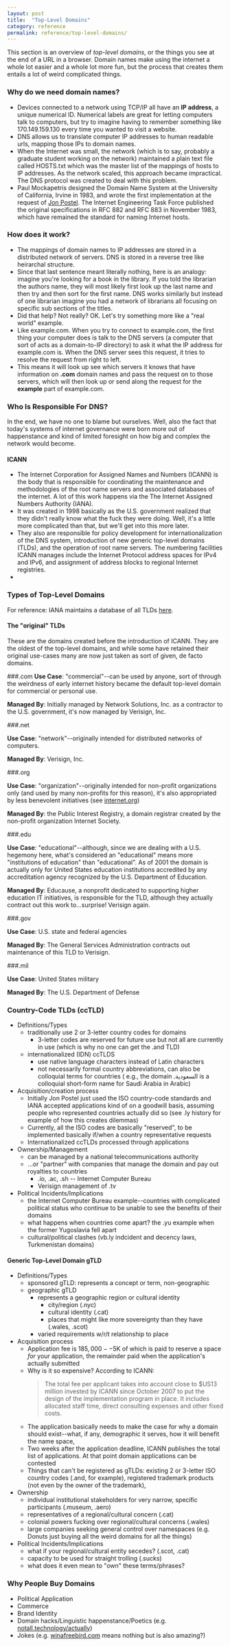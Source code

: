 ```yaml
---
layout: post
title:  "Top-Level Domains"
category: reference
permalink: reference/top-level-domains/
---
```


This section is an overview of *top-level domains*, or the things you see at the end of a URL in a browser. Domain names make using the internet a whole lot easier and a whole lot more fun, but the process that creates them entails a lot of weird complicated things. 

### Why do we need domain names?

- Devices connected to a network using TCP/IP all have an **IP address**, a unique numerical ID. Numerical labels are great for letting computers talk to computers, but try to imagine having to remember something like 170.149.159.130 every time you wanted to visit a website. 
- DNS allows us to translate computer IP addresses to human readable urls, mapping those IPs to domain names.
- When the Internet was small, the network (which is to say, probably a graduate student working on the network) maintained a plain text file called HOSTS.txt which was the master list of the mappings of hosts to IP addresses. As the network scaled, this approach became impractical. The DNS protocol was created to deal with this problem.
- Paul Mockapetris designed the Domain Name System at the University of California, Irvine in 1983, and wrote the first implementation at the request of [Jon Postel](http://www.wired.com/2012/10/joe-postel/). The Internet Engineering Task Force published the original specifications in RFC 882 and RFC 883 in November 1983, which have remained the standard for naming Internet hosts.

### How does it work?

- The mappings of domain names to IP addresses are stored in a distributed network of servers. DNS is stored in a reverse tree like heirarchal structure. 
- Since that last sentence meant literally nothing, here is an analogy: imagine you're looking for a book in the library. If you told the librarian the authors name, they will most likely first look up the last name and then try and then sort for the first name. DNS works similarly but instead of one librarian imagine you had a network of librarians all focusing on specific sub sections of the titles.
- Did that help? Not really? OK. Let's try something more like a "real world" example. 
- Like example.com. When you try to connect to example.com, the first thing your computer does is talk to the DNS servers (a computer that sort of acts as a domain-to-IP directory) to ask it what the IP address for example.com is. When the DNS server sees this request, it tries to resolve the request from right to left. 
- This means it will look up see which servers it knows that have information on **.com** domain names and pass the request on to those servers, which will then look up or send along the request for the **example** part of example.com. 

### Who Is Responsible For DNS?

In the end, we have no one to blame but ourselves. Well, also the fact that today's systems of internet governance were born more out of happenstance and kind of limited foresight on how big and complex the network would become. 

#### ICANN
- The Internet Corporation for Assigned Names and Numbers (ICANN) is the body that is responsible for coordinating the maintenance and methodologies of the root name servers and associated databases of the internet. A lot of this work happens via the The Internet Assigned Numbers Authority (IANA).
- It was created in 1998 basically as the U.S. government realized that they didn't really know what the fuck they were doing. Well, it's a little more complicated than that, but we'll get into this more later.
- They also are responsible for policy development for internationalization of the DNS system, introduction of new generic top-level domains (TLDs), and the operation of root name servers. The numbering facilities ICANN manages include the Internet Protocol address spaces for IPv4 and IPv6, and assignment of address blocks to regional Internet registries. 
- 

### Types of Top-Level Domains

For reference: IANA maintains a database of all TLDs [here](https://www.iana.org/domains/root/db).

#### The "original" TLDs 

These are the domains created before the introduction of ICANN. They are the oldest of the top-level domains, and while some have retained their original use-cases many are now just taken as sort of given, de facto domains. 

<div  markdown="1" class="row row-eq-height">
	
<div  markdown="1" class="col-md-4">
	
###.com 
**Use Case**: "commercial"--can be used by anyone, sort of through the weirdness of early internet history became the default top-level domain for commercial or personal use. 

**Managed By**: Initially managed by Network Solutions, Inc. as a contractor to the U.S. government, it's now managed by Verisign, Inc. 

</div>

<div  markdown="1" class="col-md-4">

###.net 

**Use Case**: "network"--originally intended for distributed networks of computers.

**Managed By**: Verisign, Inc.

</div>

<div  markdown="1" class="col-md-4">

###.org 

**Use Case**: "organization"--originally intended for non-profit organizations only (and used by many non-profits for this reason), it's also appropriated by less benevolent initiatives (see [internet.org](http://internet.org)) 

**Managed By**: the Public Interest Registry, a domain registrar created by the non-profit organization Internet Society.

</div>

<div  markdown="1" class="col-md-4">

###.edu

**Use Case**: "educational"--although, since we are dealing with a U.S. hegemony here, what's considered an "educational" means more "institutions of education" than "educational". As of 2001 the domain is actually only for United States education institutions accredited by any accreditation agency recognized by the U.S. Department of Education. 

**Managed By**: Educause, a nonprofit dedicated to supporting higher education IT initiatives, is responsible for the TLD, although they actually contract out this work to...surprise! Verisign again. 

</div>

<div  markdown="1" class="col-md-4">

###.gov 

**Use Case**: U.S. state and federal agencies 

**Managed By**: The General Services Administration contracts out maintenance of this TLD to Verisign.

</div>

<div  markdown="1" class="col-md-4">

###.mil

**Use Case**: United States military 

**Managed By**: The U.S. Department of Defense

</div>
</div>


### Country-Code TLDs (ccTLD)

- Definitions/Types
	- traditionally use 2 or 3-letter country codes for domains
		- 3-letter codes are reserved for future use but not all are currently in use (which is why no one can get the .and TLD)
	- internationalized (IDN) ccTLDS
		- use native language characters instead of Latin characters
		- not necessarily formal country abbreviations, can also be colloquial terms for countries ( e.g., the domain .السعودية is a colloquial short-form name for Saudi Arabia in Arabic)
- Acquisition/creation process
	- Initially Jon Postel just used the ISO country-code standards and IANA accepted applications kind of on a goodwill basis, assuming people who represented countries actually did so (see .ly history for example of how this creates dilemmas)
	- Currently, all the ISO codes are basically "reserved", to be implemented basically if/when a country representative requests
	- Internationalized ccTLDs processed through applications
- Ownership/Management
	- can be managed by a national telecommunications authority
	- ...or "partner" with companies that manage the domain and pay out royalties to countries
		- .io, .ac, .sh -- Internet Computer Bureau
		- Verisign management of .tv
- Political Incidents/Implications
	- the Internet Computer Bureau example--countries with complicated political status who continue to be unable to see the benefits of their domains
	- what happens when countries come apart? the .yu example when the former Yugoslavia fell apart
	- cultural/political clashes (vb.ly indcident and decency laws, Turkmenistan domains)

#### Generic Top-Level Domain gTLD

<!-- Add here a history of the whole gTLD mess and how we got here -->

- Definitions/Types
	- sponsored gTLD: represents a concept or term, non-geographic  
	- geographic gTLD
		- represents a geographic region or cultural identity
			- city/region (.nyc)
			- cultural identity (.cat)
			- places that might like more sovereignty than they have (.wales, .scot)
		- varied requirements w/r/t relationship to place
- Acquisition process
	- Application fee is $185,000--$5K of which is paid to reserve a space *for* your application, the remainder paid when the application's actually submitted
	- Why is it so expensive? According to ICANN: 
		> The total fee per applicant takes into account close to $US13 million invested by ICANN since October 2007 to put the design of the implementation program in place. It includes allocated staff time, direct consulting expenses and other fixed costs.
	- The application basically needs to make the case for why a domain should exist--what, if any, demographic it serves, how it will benefit the name space, 
	- Two weeks after the application deadline, ICANN publishes the total list of applications. At that point domain applications can be contested
	- Things that can't be registered as gTLDs: existing 2 or 3-letter ISO country codes (.and, for example), registered trademark products (not even by the owner of the trademark), 	
- Ownership
	- individual institutional stakeholders for very narrow, specific participants (.museum, .aero)
	- representatives of a regional/cultural concern (.cat)
	- colonial powers fucking over regional/cultural concerns (.wales)
	- large companies seeking general control over namespaces (e.g. Donuts just buying all the weird domains for all the things)
- Political Incidents/Implications
	- what if your regional/cultural entity secedes? (.scot, .cat)
	- capacity to be used for straight trolling (.sucks)
	- what does it even mean to "own" these terms/phrases?

### Why People Buy Domains

- Political Application
- Commerce
- Brand Identity
- Domain hacks/Linguistic happenstance/Poetics (e.g. [notall.technology/actually](http://notall.technology/actually))
- Jokes (e.g. [winafreebird.com](http://winafreebird.com) means nothing but is also amazing?)


